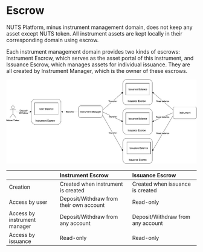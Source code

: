 # Escrow

NUTS Platform, minus instrument management domain, does not keep any asset except NUTS token. All instrument assets are kept locally in their corresponding domain using escrow.

Each instrument management domain provides two kinds of escrows: Instrument Escrow, which serves as the asset portal of this instrument, and Issuance Escrow, which manages assets for individual issuance. They are all created by Instrument Manager, which is the owner of these escrows.

![Escrow Model](../../.gitbook/assets/escrow-model.jpg)

|  | Instrument Escrow | Issuance Escrow |
| :--- | :--- | :--- |
| Creation | Created when instrument is created | Created when issuance is created |
| Access by user | Deposit/Withdraw from their own account | Read-only |
| Access by instrument manager | Deposit/Withdraw from any account | Deposit/Withdraw from any account |
| Access by issuance | Read-only | Read-only |



